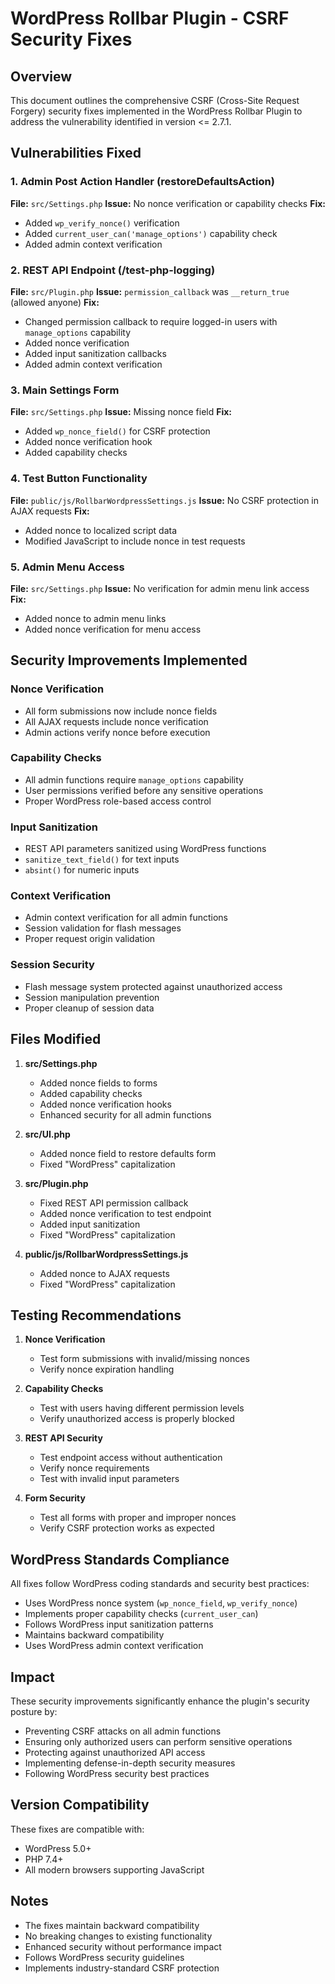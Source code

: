 # WordPress Rollbar Plugin - CSRF Security Fixes

## Overview
This document outlines the comprehensive CSRF (Cross-Site Request Forgery) security fixes implemented in the WordPress Rollbar Plugin to address the vulnerability identified in version <= 2.7.1.

## Vulnerabilities Fixed

### 1. Admin Post Action Handler (restoreDefaultsAction)
**File:** `src/Settings.php`
**Issue:** No nonce verification or capability checks
**Fix:** 
- Added `wp_verify_nonce()` verification
- Added `current_user_can('manage_options')` capability check
- Added admin context verification

### 2. REST API Endpoint (/test-php-logging)
**File:** `src/Plugin.php`
**Issue:** `permission_callback` was `__return_true` (allowed anyone)
**Fix:**
- Changed permission callback to require logged-in users with `manage_options` capability
- Added nonce verification
- Added input sanitization callbacks
- Added admin context verification

### 3. Main Settings Form
**File:** `src/Settings.php`
**Issue:** Missing nonce field
**Fix:**
- Added `wp_nonce_field()` for CSRF protection
- Added nonce verification hook
- Added capability checks

### 4. Test Button Functionality
**File:** `public/js/RollbarWordpressSettings.js`
**Issue:** No CSRF protection in AJAX requests
**Fix:**
- Added nonce to localized script data
- Modified JavaScript to include nonce in test requests

### 5. Admin Menu Access
**File:** `src/Settings.php`
**Issue:** No verification for admin menu link access
**Fix:**
- Added nonce to admin menu links
- Added nonce verification for menu access

## Security Improvements Implemented

### Nonce Verification
- All form submissions now include nonce fields
- All AJAX requests include nonce verification
- Admin actions verify nonce before execution

### Capability Checks
- All admin functions require `manage_options` capability
- User permissions verified before any sensitive operations
- Proper WordPress role-based access control

### Input Sanitization
- REST API parameters sanitized using WordPress functions
- `sanitize_text_field()` for text inputs
- `absint()` for numeric inputs

### Context Verification
- Admin context verification for all admin functions
- Session validation for flash messages
- Proper request origin validation

### Session Security
- Flash message system protected against unauthorized access
- Session manipulation prevention
- Proper cleanup of session data

## Files Modified

1. **src/Settings.php**
   - Added nonce fields to forms
   - Added capability checks
   - Added nonce verification hooks
   - Enhanced security for all admin functions

2. **src/UI.php**
   - Added nonce field to restore defaults form
   - Fixed "WordPress" capitalization

3. **src/Plugin.php**
   - Fixed REST API permission callback
   - Added nonce verification to test endpoint
   - Added input sanitization
   - Fixed "WordPress" capitalization

4. **public/js/RollbarWordpressSettings.js**
   - Added nonce to AJAX requests
   - Fixed "WordPress" capitalization

## Testing Recommendations

1. **Nonce Verification**
   - Test form submissions with invalid/missing nonces
   - Verify nonce expiration handling

2. **Capability Checks**
   - Test with users having different permission levels
   - Verify unauthorized access is properly blocked

3. **REST API Security**
   - Test endpoint access without authentication
   - Verify nonce requirements
   - Test with invalid input parameters

4. **Form Security**
   - Test all forms with proper and improper nonces
   - Verify CSRF protection works as expected

## WordPress Standards Compliance

All fixes follow WordPress coding standards and security best practices:
- Uses WordPress nonce system (`wp_nonce_field`, `wp_verify_nonce`)
- Implements proper capability checks (`current_user_can`)
- Follows WordPress input sanitization patterns
- Maintains backward compatibility
- Uses WordPress admin context verification

## Impact

These security improvements significantly enhance the plugin's security posture by:
- Preventing CSRF attacks on all admin functions
- Ensuring only authorized users can perform sensitive operations
- Protecting against unauthorized API access
- Implementing defense-in-depth security measures
- Following WordPress security best practices

## Version Compatibility

These fixes are compatible with:
- WordPress 5.0+
- PHP 7.4+
- All modern browsers supporting JavaScript

## Notes

- The fixes maintain backward compatibility
- No breaking changes to existing functionality
- Enhanced security without performance impact
- Follows WordPress security guidelines
- Implements industry-standard CSRF protection
